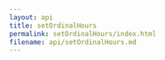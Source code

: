 ```yaml
---
layout: api
title: setOrdinalHours
permalink: setOrdinalHours/index.html
filename: api/setOrdinalHours.md
---
```

